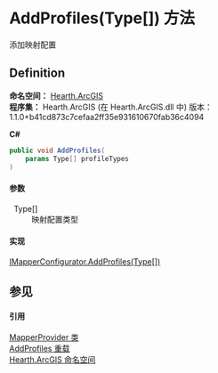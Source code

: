 # AddProfiles(Type[]) 方法


添加映射配置



## Definition
**命名空间：** <a href="N_Hearth_ArcGIS">Hearth.ArcGIS</a>  
**程序集：** Hearth.ArcGIS (在 Hearth.ArcGIS.dll 中) 版本：1.1.0+b41cd873c7cefaa2ff35e931610670fab36c4094

**C#**
``` C#
public void AddProfiles(
	params Type[] profileTypes
)
```



#### 参数
<dl><dt>  Type[]</dt><dd>映射配置类型</dd></dl>

#### 实现
<a href="M_Hearth_ArcGIS_IMapperConfigurator_AddProfiles_1">IMapperConfigurator.AddProfiles(Type[])</a>  


## 参见


#### 引用
<a href="T_Hearth_ArcGIS_MapperProvider">MapperProvider 类</a>  
<a href="Overload_Hearth_ArcGIS_MapperProvider_AddProfiles">AddProfiles 重载</a>  
<a href="N_Hearth_ArcGIS">Hearth.ArcGIS 命名空间</a>  
